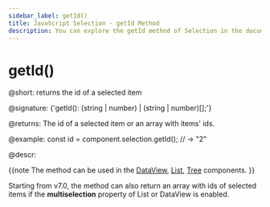 ```yaml
---
sidebar_label: getId()
title: JavaScript Selection - getId Method 
description: You can explore the getId method of Selection in the documentation of the DHTMLX JavaScript UI library. Browse developer guides and API reference, try out code examples and live demos, and download a free 30-day evaluation version of DHTMLX Suite.
---
```


# getId()

@short: returns the id of a selected item

@signature: {'getId(): (string | number) | (string | number)[];'}

@returns:
The id of a selected item or an array with items' ids.

@example:
const id = component.selection.getId(); // -> "2"

@descr:

{{note The method can be used in the [DataView](dataview/usage_selection.md), [List](list/usage_selection.md), [Tree](tree/usage_selection.md) components. }}

Starting from v7.0, the method can also return an array with ids of selected items if the **multiselection** property of List or DataView is enabled.
